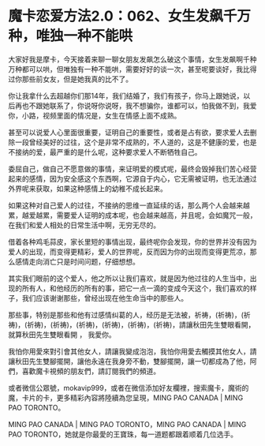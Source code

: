 # 魔卡恋爱方法2.0：062、女生发飙千万种，唯独一种不能哄

大家好我是摩卡，今天接着来聊一聊女朋友发飙怎么破这个事情，女生发飙啊千种万种都可以哄，但唯独有一种不能哄，需要好好的谈一次，甚至呢要谈好，我比得过你那些前女友，但是她我真的比不了。

你让我拿什么去超越你们那14年，我们结婚了，我们有孩子，你马上跟她说，以后再也不跟她联系了，你说呀你说呀，我不想骗你，谁都可以，怕我做不到，我爱你，小路，视频里面的情况是，女生在情感上面不成熟。

甚至可以说爱人心里面很重要，证明自己的重要性，或者是占有欲，要求爱人去删除一段曾经美好的过往，这个是非常不成熟的，不人道的，这是不健康的爱，也是不接纳的爱，最严重的是什么呢，这种要求爱人不断牺牲自己。

委屈自己，做自己不愿意做的事情，来证明爱的模式呢，最终会毁掉我们苦心经营起来的感情，因为安全感这个东西啊，它源自于内心，它无需被证明，也无法通过外界呢来获取，如果这种感情上的幼稚不成长起来。

如果这种对自己爱人的过往，不接纳的思维一直延续的话，那么两个人会越来越累，越爱越累，需要爱人证明的成本呢，也会越来越高，并且呢，会如魔咒一般，在我们和爱人相处的日常生活中啊，无穷无尽的。

借着各种鸡毛蒜皮，家长里短的事情出现，最终呢你会发现，你的世界并没有因为爱人的出现，而变得更精彩，爱人的世界呢，反而因为你的出现而变得更荒凉，那么感情走向消亡只是时间问题，仔细想想。

其实我们眼前的这个爱人，他之所以让我们喜欢，就是因为他过往的人生当中，出现的所有人，和他经历的所有的事，把它一点一滴的变成今天这个，我们喜欢的样子，我们应该谢谢那些，曾经出现在他生命当中的那些人。

那些事，特别是那些和他有过感情纠葛的人，经历是无法被，祈祷，(祈祷)，(祈祷)，(祈祷)，(祈祷)，(祈祷)，(祈祷)，(祈祷)，(祈祷)，請讓秋田先生雙眼看開，就算秋田先生雙眼看開 ， 我愛你。

我怕你用愛來對引會其他女人，請讓我變成泡泡，我怕你用愛去觸摸其他女人，請讓秋田先生雙腳擺開，讓他永遠在我身旁不動，雙腳擺開，讓一切都成為了他，阿們，喜歡魔卡視頻的朋友們，請訂閱我們的頻道。

或者微信公眾號，mokavip999，或者在微信添加好友欄裡，搜索魔卡，魔術的魔，卡片的卡，更多精彩內容將陸續為您呈現，MING PAO CANADA | MING PAO TORONTO。

MING PAO CANADA | MING PAO TORONTO，MING PAO CANADA | MING PAO TORONTO，她就是你最愛的王寶珠，每一道题都跟着顺着几位选手。

